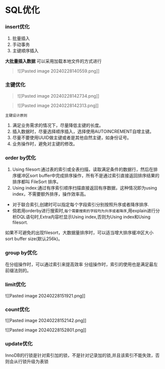 # SQL优化
### insert优化

1. 批量插入
2. 手动事务
3. 主键顺序插入

**大批量插入数据**
可以采用加载本地文件的方式进行

>![[Pasted image 20240228140559.png]]


### 主键优化

>![[Pasted image 20240228142734.png]]

>![[Pasted image 20240228142313.png]]

`主键设计原则`
1. 满足业务需求的情况下，尽量降低主键的长度。
2. 插入数据时，尽量选择顺序插入，选择使用AUTOINCREMENT自增主键。
3. 尽量不要使用UUID做主键或者是其他自然主键，如身份证号。
4. 业务操作时，避免对主键的修改。


### order by优化

1. Using filesort:通过表的索引或全表扫描，读取满足条件的数据行，然后在排序缓冲区sort buffer中完成排序操作，所有不是通过索引直接返回排序结果的排序都叫 FileSort 排序。
2. Using index:通过有序索引顺序扫描直接返回有序数据，这种情况即为using index，不需要额外排序，操作效率高。

- 对于联合索引,创建时可以指定每个字段索引分别按照升序或者降序排序.
- 倘若用orderby进行搜索时,`每个需要搜索的字段均为升序或者降序`,用explain进行分析DQL语句时,Extra内容栏显示Using index,否则为Using index和Using filesort.

如果不可避免的出现filesort，大数据量排序时，可以适当增大排序缓冲区大小 sort buffer size(默认256k)。


### group by优化
在分组操作时，可以通过索引来提高效率
分组操作时，索引的使用也是满足最左前缀法则的。

### limit优化

![[Pasted image 20240228151921.png]]

### count优化
![[Pasted image 20240228152142.png]]

![[Pasted image 20240228152801.png]]

### update优化

InnoDB的行锁是针对索引加的锁，不是针对记录加的锁,并且该索引不能失效，否则会从行锁升级为表锁










